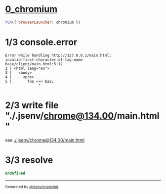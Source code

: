 # [0_chromium](../../html_syntax_error_dev.test.mjs#L21)

```js
run({ browserLauncher: chromium })
```

# 1/3 console.error

```console
Error while handling http://127.0.0.1/main.html:
invalid-first-character-of-tag-name
base/client/main.html:5:12
2 | <html lang="en">
3 |   <body>
4 |     <pre>
5 |       foo <=> baz;
               ^
```

# 2/3 write file "./.jsenv/chrome@134.00/main.html"

see [./.jsenv/chrome@134.00/main.html](./.jsenv/chrome@134.00/main.html)

# 3/3 resolve

```js
undefined
```

---

<sub>
  Generated by <a href="https://github.com/jsenv/core/tree/main/packages/tooling/snapshot">@jsenv/snapshot</a>
</sub>
